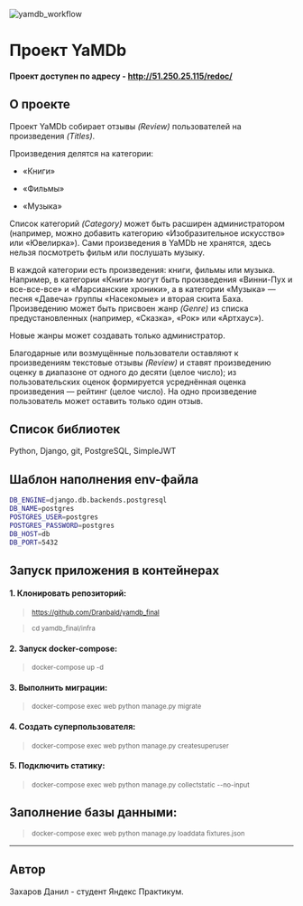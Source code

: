 ![yamdb_workflow](https://github.com/Dranbald/yamdb_final/actions/workflows/yamdb_workflow.yml/badge.svg)

# Проект YaMDb

#### Проект доступен по адресу - http://51.250.25.115/redoc/

## О проекте

Проект YaMDb собирает отзывы *(Review)* пользователей на произведения *(Titles)*. 

Произведения делятся на категории: 

- «Книги»

- «Фильмы»

- «Музыка»

Список категорий *(Category)* может быть расширен администратором (например, можно добавить категорию «Изобразительное искусство» или «Ювелирка»).
Сами произведения в YaMDb не хранятся, здесь нельзя посмотреть фильм или послушать музыку.


В каждой категории есть произведения: книги, фильмы или музыка. Например, в категории «Книги» могут быть произведения «Винни-Пух и все-все-все» и «Марсианские хроники», а в категории «Музыка» — песня «Давеча» группы «Насекомые» и вторая сюита Баха.
Произведению может быть присвоен жанр *(Genre)* из списка предустановленных (например, «Сказка», «Рок» или «Артхаус»). 

Новые жанры может создавать только администратор.


Благодарные или возмущённые пользователи оставляют к произведениям текстовые отзывы *(Review)* и ставят произведению оценку в диапазоне от одного до десяти (целое число); из пользовательских оценок формируется усреднённая оценка произведения — рейтинг (целое число). На одно произведение пользователь может оставить только один отзыв.


## Список библиотек

Python, Django, git, PostgreSQL, SimpleJWT


## Шаблон наполнения env-файла

```bash
DB_ENGINE=django.db.backends.postgresql
DB_NAME=postgres
POSTGRES_USER=postgres
POSTGRES_PASSWORD=postgres
DB_HOST=db
DB_PORT=5432
```


## Запуск приложения в контейнерах
#### 1. Клонировать репозиторий:

> <sub> https://github.com/Dranbald/yamdb_final </sub>  

> <sub> cd yamdb_final/infra </sub>

#### 2. Запуск docker-compose:

> <sub> docker-compose up -d </sub> 

#### 3. Выполнить миграции:

> <sub> docker-compose exec web python manage.py migrate </sub> 

#### 4. Создать суперпользователя:

> <sub> docker-compose exec web python manage.py createsuperuser </sub> 

#### 5. Подключить статику:

> <sub> docker-compose exec web python manage.py collectstatic --no-input </sub> 

## Заполнение базы данными:

> <sub> docker-compose exec web python manage.py loaddata fixtures.json </sub> 


---
## Автор

Захаров Данил - студент Яндекс Практикум.
